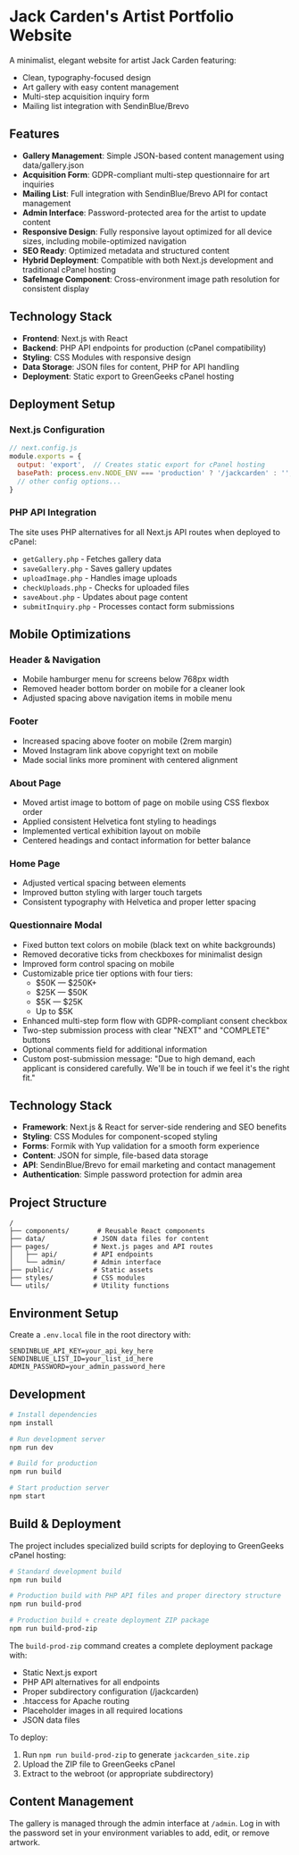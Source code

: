 # Jack Carden's Artist Portfolio Website

A minimalist, elegant website for artist Jack Carden featuring:

- Clean, typography-focused design
- Art gallery with easy content management
- Multi-step acquisition inquiry form 
- Mailing list integration with SendinBlue/Brevo

## Features

- **Gallery Management**: Simple JSON-based content management using data/gallery.json
- **Acquisition Form**: GDPR-compliant multi-step questionnaire for art inquiries
- **Mailing List**: Full integration with SendinBlue/Brevo API for contact management
- **Admin Interface**: Password-protected area for the artist to update content
- **Responsive Design**: Fully responsive layout optimized for all device sizes, including mobile-optimized navigation
- **SEO Ready**: Optimized metadata and structured content
- **Hybrid Deployment**: Compatible with both Next.js development and traditional cPanel hosting
- **SafeImage Component**: Cross-environment image path resolution for consistent display

## Technology Stack

- **Frontend**: Next.js with React
- **Backend**: PHP API endpoints for production (cPanel compatibility)
- **Styling**: CSS Modules with responsive design
- **Data Storage**: JSON files for content, PHP for API handling
- **Deployment**: Static export to GreenGeeks cPanel hosting

## Deployment Setup

### Next.js Configuration

```javascript
// next.config.js
module.exports = {
  output: 'export',  // Creates static export for cPanel hosting
  basePath: process.env.NODE_ENV === 'production' ? '/jackcarden' : '',
  // other config options...
}
```

### PHP API Integration

The site uses PHP alternatives for all Next.js API routes when deployed to cPanel:
- `getGallery.php` - Fetches gallery data
- `saveGallery.php` - Saves gallery updates
- `uploadImage.php` - Handles image uploads
- `checkUploads.php` - Checks for uploaded files
- `saveAbout.php` - Updates about page content
- `submitInquiry.php` - Processes contact form submissions

## Mobile Optimizations

### Header & Navigation
- Mobile hamburger menu for screens below 768px width
- Removed header bottom border on mobile for a cleaner look
- Adjusted spacing above navigation items in mobile menu

### Footer
- Increased spacing above footer on mobile (2rem margin)
- Moved Instagram link above copyright text on mobile
- Made social links more prominent with centered alignment

### About Page
- Moved artist image to bottom of page on mobile using CSS flexbox order
- Applied consistent Helvetica font styling to headings
- Implemented vertical exhibition layout on mobile
- Centered headings and contact information for better balance

### Home Page
- Adjusted vertical spacing between elements
- Improved button styling with larger touch targets
- Consistent typography with Helvetica and proper letter spacing

### Questionnaire Modal
- Fixed button text colors on mobile (black text on white backgrounds)
- Removed decorative ticks from checkboxes for minimalist design
- Improved form control spacing on mobile
- Customizable price tier options with four tiers:
  - $50K — $250K+
  - $25K — $50K
  - $5K — $25K
  - Up to $5K
- Enhanced multi-step form flow with GDPR-compliant consent checkbox
- Two-step submission process with clear "NEXT" and "COMPLETE" buttons
- Optional comments field for additional information
- Custom post-submission message: "Due to high demand, each applicant is considered carefully. We'll be in touch if we feel it's the right fit."

## Technology Stack

- **Framework**: Next.js & React for server-side rendering and SEO benefits
- **Styling**: CSS Modules for component-scoped styling
- **Forms**: Formik with Yup validation for a smooth form experience
- **Content**: JSON for simple, file-based data storage
- **API**: SendinBlue/Brevo for email marketing and contact management
- **Authentication**: Simple password protection for admin area

## Project Structure

```
/
├── components/       # Reusable React components
├── data/            # JSON data files for content
├── pages/           # Next.js pages and API routes
│   ├── api/         # API endpoints
│   └── admin/       # Admin interface
├── public/          # Static assets
├── styles/          # CSS modules
└── utils/           # Utility functions
```

## Environment Setup

Create a `.env.local` file in the root directory with:

```
SENDINBLUE_API_KEY=your_api_key_here
SENDINBLUE_LIST_ID=your_list_id_here
ADMIN_PASSWORD=your_admin_password_here
```

## Development

```bash
# Install dependencies
npm install

# Run development server
npm run dev

# Build for production
npm run build

# Start production server
npm start
```

## Build & Deployment

The project includes specialized build scripts for deploying to GreenGeeks cPanel hosting:

```bash
# Standard development build
npm run build

# Production build with PHP API files and proper directory structure
npm run build-prod

# Production build + create deployment ZIP package
npm run build-prod-zip
```

The `build-prod-zip` command creates a complete deployment package with:
- Static Next.js export
- PHP API alternatives for all endpoints
- Proper subdirectory configuration (/jackcarden)
- .htaccess for Apache routing
- Placeholder images in all required locations
- JSON data files

To deploy:
1. Run `npm run build-prod-zip` to generate `jackcarden_site.zip`
2. Upload the ZIP file to GreenGeeks cPanel
3. Extract to the webroot (or appropriate subdirectory)

## Content Management

The gallery is managed through the admin interface at `/admin`. Log in with the password set in your environment variables to add, edit, or remove artwork.
